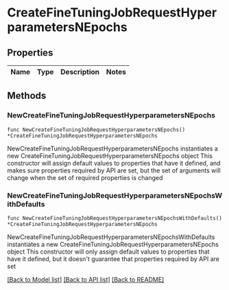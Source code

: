 # CreateFineTuningJobRequestHyperparametersNEpochs

## Properties

Name | Type | Description | Notes
------------ | ------------- | ------------- | -------------

## Methods

### NewCreateFineTuningJobRequestHyperparametersNEpochs

`func NewCreateFineTuningJobRequestHyperparametersNEpochs() *CreateFineTuningJobRequestHyperparametersNEpochs`

NewCreateFineTuningJobRequestHyperparametersNEpochs instantiates a new CreateFineTuningJobRequestHyperparametersNEpochs object
This constructor will assign default values to properties that have it defined,
and makes sure properties required by API are set, but the set of arguments
will change when the set of required properties is changed

### NewCreateFineTuningJobRequestHyperparametersNEpochsWithDefaults

`func NewCreateFineTuningJobRequestHyperparametersNEpochsWithDefaults() *CreateFineTuningJobRequestHyperparametersNEpochs`

NewCreateFineTuningJobRequestHyperparametersNEpochsWithDefaults instantiates a new CreateFineTuningJobRequestHyperparametersNEpochs object
This constructor will only assign default values to properties that have it defined,
but it doesn't guarantee that properties required by API are set


[[Back to Model list]](../README.md#documentation-for-models) [[Back to API list]](../README.md#documentation-for-api-endpoints) [[Back to README]](../README.md)


